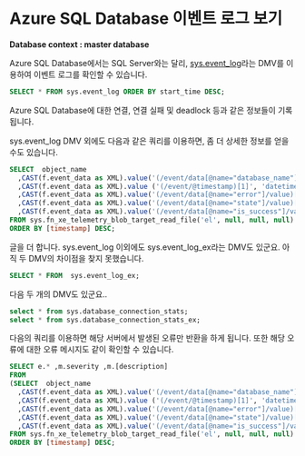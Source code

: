 # Azure SQL Database 이벤트 로그 보기

**Database context : master database**

Azure SQL Database에서는 SQL Server와는 달리, [sys.event_log](https://msdn.microsoft.com/en-us/library/dn270018.aspx)라는 DMV를 이용하여 이벤트 로그를 확인할 수 있습니다.

```SQL
SELECT * FROM sys.event_log ORDER BY start_time DESC;  
```

Azure SQL Database에 대한 연결, 연결 실패 및 deadlock 등과 같은 정보들이 기록됩니다.

sys.event_log DMV 외에도 다음과 같은 쿼리를 이용하면, 좀 더 상세한 정보를 얻을 수도 있습니다.

```sql
SELECT  object_name 
  ,CAST(f.event_data as XML).value('(/event/data[@name="database_name"]/value)[1]', 'sysname') AS [database_name]
  ,CAST(f.event_data as XML).value ('(/event/@timestamp)[1]', 'datetime2') AS [timestamp]
  ,CAST(f.event_data as XML).value('(/event/data[@name="error"]/value)[1]', 'int') AS [error]
  ,CAST(f.event_data as XML).value('(/event/data[@name="state"]/value)[1]', 'int') AS [state]
  ,CAST(f.event_data as XML).value('(/event/data[@name="is_success"]/value)[1]', 'bit')  AS [is_success]
FROM sys.fn_xe_telemetry_blob_target_read_file('el', null, null, null) AS f
ORDER BY [timestamp] DESC;
```

글을 더 합니다. sys.event_log 이외에도 sys.event_log_ex라는 DMV도 있군요.
아직 두 DMV의 차이점을 찾지 못했습니다.

```SQL
SELECT * FROM  sys.event_log_ex;
```

다음 두 개의 DMV도 있군요..

```SQL
select * from sys.database_connection_stats;
select * from sys.database_connection_stats_ex;
```

다음의 쿼리를 이용하면 해당 서버에서 발생된 오류만 반환을 하게 됩니다. 또한 해당 오류에 대한 오류 메시지도 같이 확인할 수 있습니다.

```sql
SELECT e.* ,m.severity ,m.[description]
FROM
(SELECT  object_name 
  ,CAST(f.event_data as XML).value('(/event/data[@name="database_name"]/value)[1]', 'sysname') AS [database_name]
  ,CAST(f.event_data as XML).value ('(/event/@timestamp)[1]', 'datetime2') AS [timestamp]
  ,CAST(f.event_data as XML).value('(/event/data[@name="error"]/value)[1]', 'int') AS [error]
  ,CAST(f.event_data as XML).value('(/event/data[@name="state"]/value)[1]', 'int') AS [state]
  ,CAST(f.event_data as XML).value('(/event/data[@name="is_success"]/value)[1]', 'bit')  AS [is_success]
FROM sys.fn_xe_telemetry_blob_target_read_file('el', null, null, null) AS f ) AS e INNER JOIN sys.sysmessages AS m ON e.error = m.error
ORDER BY [timestamp] DESC;
```
